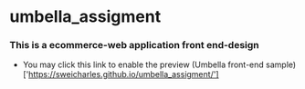 # umbella_assigment

### This is a ecommerce-web application front end-design
* You may click this link to enable the preview (Umbella front-end sample)['https://sweicharles.github.io/umbella_assigment/']
